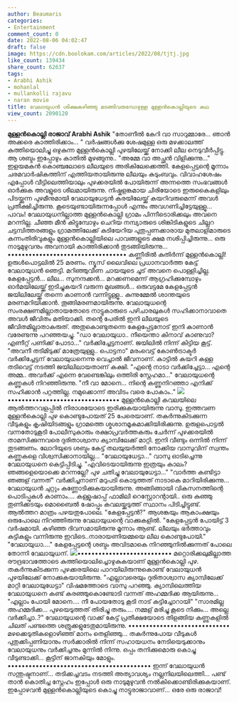 ```yaml
---
author: Beaumaris
categories:
- Entertainment
comment_count: 0
date: 2022-08-06 04:02:47
draft: false
image: https://cdn.boolokam.com/articles/2022/08/tjtj.jpg
like_count: 139434
share_count: 62637
tags:
- Arabhi Ashik
- mohanlal
- mullankolli rajavu
- naran movie
title: വേലായുധൻ ശിക്ഷകഴിഞ്ഞു മടങ്ങിവരുമ്പോഴുള്ള മുള്ളൻകൊല്ലിയുടെ കഥ
view_count: 2090120
---
```


**മുള്ളൻകൊല്ലി രാജാവ്** **Arabhi Ashik** "തോണീൽ കേറി വാ സാറുമ്മാരേ... ഞാൻ അക്കരെ കാത്തിരിക്കാം... " വർഷങ്ങൾക്കു ശേഷമുള്ള ഒരു മഴക്കാലത്ത് കുത്തിയൊലിച്ചു ഒഴുകുന്ന മുള്ളൻകൊല്ലി പുഴയിലേയ്ക്ക് നോക്കി ലീല നെടുവീർപ്പിട്ടു. ആ ശബ്ദം ഇപ്പോഴും കാതിൽ മുഴങ്ങുന്നു.. "അമ്മേ വാ അച്ഛൻ വിളിക്കുന്നു..." ഇളയമകൻ കൊഞ്ചലോടെ ലീലയുടെ അരികിലേക്കെത്തി. കേളപ്പെട്ടന്റെ മൂന്നാം ചരമവാർഷികത്തിന് എത്തിയതായിരുന്നു ലീലയും കുടുംബവും. വിവാഹശേഷം എപ്പോൾ വീട്ടിലെത്തിയാലും പുഴക്കരയിൽ പോയിരുന്ന് അന്നത്തെ സംഭവങ്ങൾ ഓർക്കുക അവളുടെ ശീലമായിരുന്നു. നിഷ്കളങ്കമായ ചിരിയോടെ ഇരുകൈകളിലും പിടയ്ക്കുന്ന പുഴമീനുമായി വേലായുധേട്ടൻ കരയിലേയ്ക്ക് കയറിവരുമെന്ന് അവൾ പ്രതീക്ഷിച്ചിരുന്നു. കൂടെയുണ്ടായിരുന്നപ്പോൾ എന്നും അവഗണിച്ചിട്ടേയുള്ളൂ... പാവം! വേലായുധനില്ലാത്ത മുള്ളൻകൊല്ലി ഗ്രാമം പിന്നീടൊരിക്കലും അവനെ മറന്നില്ല. ചീഞ്ഞ മീൻ കിട്ടുമ്പോഴും ചെറിയ നമ്പ്യാരുടെ ശിങ്കിടികളുടെ ചില്ലറ ചട്ടമ്പിത്തരങ്ങളും ഗ്രാമത്തിലേക്ക് കുടിയേറിയ പുതുപ്പണക്കാരായ മുതലാളിമാരുടെ കന്നംതിരിവുകളും മുള്ളൻകൊല്ലിയിലെ പാവങ്ങളുടെ ക്ഷമ നശിപ്പിച്ചിരുന്നു... ഒരു നാടുമുഴുവനും അവനായി കാത്തിരിക്കാൻ തുടങ്ങിയിരുന്നു... •••••••••••••••••••••••••••••••••• കണ്ണീരിൽ കുതിർന്ന് മുള്ളൻകൊല്ലി! ഉരുൾപൊട്ടലിൽ 25 മരണം. ന്യൂസ് ലൈവിലെ പ്രധാനവാർത്ത കേട്ട് വേലായുധൻ ഞെട്ടി. മറിഞ്ഞുവീണ ചായയുടെ ചൂട് അവനെ പൊള്ളിച്ചില്ല. കേളപ്പേട്ടൻ... ലീല... സുനന്ദക്കൻ... മറക്കണമെന്ന് ആഗ്രഹിക്കുമ്പോഴും ഓർമയിലേയ്ക്ക് ഇടിച്ചുകയറി വരുന്ന മുഖങ്ങൾ... ഒരുവട്ടമേ കേളപ്പേട്ടൻ ജയിലിലേയ്ക്ക് തന്നെ കാണാൻ വന്നിട്ടുള്ളൂ.. കുന്നുമ്മേൽ ശാന്തയുടെ മരണമറിയിക്കാൻ. തൂങ്ങിമരണമായിരുന്നു. വേലായുധന്റെ സംരക്ഷണമില്ലാതായതോടെ നാട്ടുകാരുടെ പഴിചാരലുകൾ സഹിക്കാനാവാതെ അവൾ ജീവിതം മതിയാക്കി. തന്റെ പേരിൽ ഇനി ലീലയുടെ ജീവിതമില്ലാതാകരുത്. അതുകൊണ്ടുതന്നെ കേളപ്പേട്ടനോട് ഇനി കാണാൻ വരേണ്ടന്നു പറഞ്ഞയച്ചു. "ഡാ വേലായുധാ.. നീയെന്താ കിനാവ് കാണുവാ? എണീറ്റ് പണിക്ക് പോടാ..." വർക്കിച്ചേട്ടനാണ്. ജയിലിൽ നിന്ന് കിട്ടിയ കൂട്ട്. "അവനീ തടിമിടുക്ക് മാത്രേയുള്ളു.. പൊട്ടനാ" മരംവെട്ട് കോൺട്രാക്ടർ വർക്കിച്ചേട്ടന് വേലായുധനെന്നു വെച്ചാൽ ജീവനാണ്. കാട്ടിൽ കയറി കള്ള തടിവെട്ട് നടത്തി ജയിലിലായതാണ് കക്ഷി. "എന്റെ നാടാ വർക്കിച്ചേട്ടാ... എന്റെ അമ്മ.. അവർക്ക് എന്നെ വേണ്ടെങ്കിലും ഒത്തിരി സ്നേഹമാ..." വേലായുധന്റെ കണ്ണുകൾ നിറഞ്ഞിരുന്നു. "നീ വാ മോനെ... നിന്റെ കണ്ണുനിറഞ്ഞാ എനിക്ക് സഹിക്കാൻ പറ്റത്തില്ല. നമുക്കൊന്ന് അവിടം വരെ പോകാം.." ![](https://cdn.boolokam.com/articles/2022/08/tjtj.jpg)•••••••••••••••••••••••••••••••• മുള്ളൻകൊല്ലി കവലയിലെ ആൽത്തറവളപ്പിൽ നിരാശയോടെ ഇരിക്കുകയായിരുന്നു വാസു. ഇത്തവണ മുള്ളൻകൊല്ലി പുഴ കൊണ്ടുപോയത് 25 പേരെയാണ്. തകർന്നുകിടക്കുന്ന വീടുകളും കൃഷിയിടങ്ങളും ഗ്രാമത്തെ ശ്മശാനമൂകമാക്കിയിരിക്കുന്നു. ഉരുളപൊട്ടൽ വന്നതോടുകൂടി പോലീസുകാരും രക്ഷാപ്രവർത്തകരും ചേർന്ന് പുഴക്കരയിൽ താമസിക്കുന്നവരെ ദുരിതാശ്വാസ ക്യാമ്പിലേക്ക് മാറ്റി. ഇനി വീണ്ടും ഒന്നിൽ നിന്ന് തുടങ്ങണം. ലോറിയുടെ ശബ്ദം കേട്ട് തലയുയർത്തി നോക്കിയ വാസുവിന് സ്വന്തം കണ്ണുകളെ വിശ്വസിക്കാനായില്ല... "വേലായുധേട്ടാ..." വാസു ഓടിച്ചെന്നു വേലായുധനെ കെട്ടിപ്പിടിച്ചു. "എവിടെയായിരുന്നു ഇത്രയും കാലം? ഞങ്ങളെയൊക്കെ മറന്നല്ലേ? പുഴ ചതിച്ചു വേലായുധേട്ടാ..." "വാർത്ത കണ്ടിട്ടാ ഞങ്ങള് വന്നത്" വർക്കിച്ചനാണ് മറുപടി കൊടുത്തത് നാടാകെ മാറിയിരിക്കുന്നു... വേലായുധൻ ചുറ്റും കണ്ണോടിക്കുകയായിരുന്നു. അങ്ങിങ്ങായി വികസനത്തിന്റെ പൊടിപ്പുകൾ കാണാം.... കള്ളുഷാപ്പ് ഫാമിലി റെസ്റ്റോറന്റായി.. ഒരു കുഞ്ഞു തുണിക്കടയും മൊബൈൽ ഷോപ്പും കവലയ്ക്കടുത്ത് സ്ഥാനം പിടിച്ചിട്ടുണ്ട്. ആൽത്തറ മാത്രം പഴയതുപോലെ. "കേളപ്പേട്ടൻ?" ആശങ്കയും ആകാംക്ഷയും ഒരുപോലെ നിറഞ്ഞിരുന്നു വേലായുധന്റെ വാക്കുകളിൽ. "കേളപ്പേട്ടൻ പോയിട്ട് 3 വർഷമായി. കഴിഞ്ഞ ദിവസമായിരുന്നു മൂന്നാം ആണ്ട്. ലീലയും ഭർത്താവും കുട്ടികളും വന്നിരുന്നു ഇവിടെ..നാരായണിയമ്മയെ ലീല കൊണ്ടുപോയി." "വേലായുധാ...." കേളപ്പേട്ടന്റെ ശബ്ദം അവിടമാകെ നിറഞ്ഞുനിൽക്കുന്നത് പോലെ തോന്നി വേലായുധന്. ![](https://cdn.boolokam.com/articles/2022/08/t3t3t-1.jpg)••••••••••••••••••••••••••• മറ്റൊരിക്കലുമില്ലാത്ത രൗദ്രഭാവത്തോടെ കുത്തിയൊലിച്ചൊഴുകുകയാണ് മുള്ളൻകൊല്ലി പുഴ. തകർന്നുകിടക്കുന്ന പുഴക്കരയിലെ പാറയിലിരുന്നുകൊണ്ട് വേലായുധൻ പുഴയിലേക്ക് നോക്കുകയായിരുന്നു. "എല്ലാവരെയും ദുരിതാശ്വാസ ക്യാമ്പിലേക്ക് മാറ്റി വേലായുധേട്ടാ" വിഷമത്തോടെ വാസു പറഞ്ഞു. ക്യാമ്പിലെത്തിയ വേലായുധനെ കണ്ട് കരഞ്ഞുകൊണ്ടോടി വന്നത് അഹമ്മദിക്ക ആയിരുന്നു... "എല്ലാം പോയി മോനെ.... നീ പോയതോടു കൂടി നാട് കുട്ടിച്ചോറായി" "സാരമില്ല അഹമ്മദിക്ക... പുഴയെടുത്തത് തിരിച്ചു തരും.... നമ്മള് മരിച്ചു കൂടെ നിക്കും... അല്ലെ വർക്കിച്ചാ..?" വേലായുധന്റെ വാക്ക് കേട്ട് പ്രതീക്ഷയോടെ തിളങ്ങിയ കണ്ണുകളിൽ ചിലത് പണ്ടത്തെ ശത്രുക്കളുടേതുമായിരുന്നു. ••••••••••••••••••••••••••••• മഴക്കെടുതികളൊഴിഞ്ഞ് മാനം തെളിഞ്ഞു... തകർന്നുപോയ വീടുകൾ പുതുക്കിപ്പണിയാനും സർക്കാരിൽ നിന്ന് സഹായധനം നേടിയെടുക്കാനും വേലായുധനും വർക്കിച്ചനും മുന്നിൽ നിന്നു. ഒപ്പം തനിക്കുമൊരു കൊച്ചു വീടുണ്ടാക്കി... കൂട്ടിന് ജാനകിയും മോളും. ••••••••••••••••••••••••••••••••••••••••• ഇന്ന് വേലായുധൻ സന്തുഷ്ടനാണ്... തടിക്കച്ചവടം നടത്തി അത്യാവശ്യം നല്ലനിലയിലെത്തി... പണ്ട് താൻ കൊതിച്ച സ്നേഹം ഇപ്പോൾ ഒരു നാടുമുഴുവൻ നൽകിക്കൊണ്ടിരിക്കുകയാണ്. ഇപ്പോഴവൻ മുള്ളൻകൊല്ലിയുടെ കൊച്ചു നാട്ടുരാജാവാണ്... ഒരേ ഒരു രാജാവ്!
